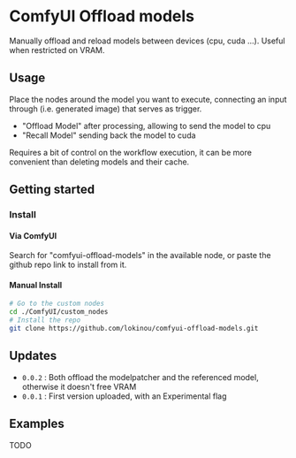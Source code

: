 # ComfyUI Offload models

Manually offload and reload models between devices (cpu, cuda ...).
Useful when restricted on VRAM. 

## Usage

Place the nodes around the model you want to execute, connecting an input through (i.e. generated image) that serves as trigger.

- "Offload Model" after processing, allowing to send the model to cpu
- "Recall Model" sending back the model to cuda

Requires a bit of control on the workflow execution, it can be more convenient than deleting models and their cache.

## Getting started

### Install

#### Via ComfyUI

Search for "comfyui-offload-models" in the available node, or paste the github repo link to install from it. 

#### Manual Install
```sh
# Go to the custom nodes
cd ./ComfyUI/custom_nodes
# Install the repo
git clone https://github.com/lokinou/comfyui-offload-models.git
```

## Updates
* `0.0.2` : Both offload the modelpatcher and the referenced model, otherwise it doesn't free VRAM
* `0.0.1` : First version uploaded, with an Experimental flag

## Examples

TODO